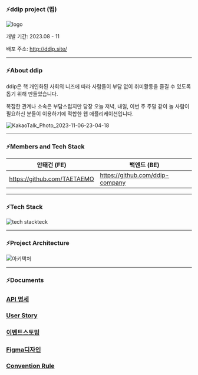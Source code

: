 ### ⚡️ddip project (띱)
![logo](https://github.com/ddip-company/ddip/assets/104331117/4952abc3-78a2-4d0d-b44d-94cf3492c389)




개발 기간: 2023.08 - 11
 
배포 주소: http://ddip.site/

---

### ⚡️About ddip
ddip은 핵 개인화된 사회의 니즈에 따라 사람들이 부담 없이 취미활동을 즐길 수 있도록 돕기 위해 만들었습니다.

복잡한 관계나 소속은 부담스럽지만 당장 오늘 저녁, 내일, 이번 주 주말 같이 놀 사람이 필요하신 분들이 이용하기에 적합한 웹 애플리케이션입니다.

![KakaoTalk_Photo_2023-11-06-23-04-18](https://github.com/TAETAEMO/javaScript_Practice/assets/104331117/b924acee-a099-4ce6-90f1-bdd1b54b0e65)

---

### ⚡️Members and Tech Stack
|안태건 (FE)|백엔드 (BE)|
|-------------|-------------|
|https://github.com/TAETAEMO|https://github.com/ddip-company|

---

### ⚡️Tech Stack
![tech stackteck](https://github.com/ddip-company/ddip/assets/104331117/a4290930-f78e-4cbd-93e8-9e89d22904e6)

---

### ⚡️Project Architecture
![아키택처](https://github.com/ddip-company/ddip/assets/104331117/a8145c43-411b-4bb2-aa34-a5092f693fdf)

---

### ⚡️Documents
### [API 명세](https://github.com/ddip-company/ddip/wiki/API-%EB%AA%85%EC%84%B8)
### [User Story](https://github.com/ddip-company/ddip/wiki/User-Story)
### [이벤트스토밍](https://github.com/ddip-company/ddip/wiki/%EC%9D%B4%EB%B2%A4%ED%8A%B8%EC%8A%A4%ED%86%A0%EB%B0%8D)
### [Figma디자인](https://github.com/ddip-company/ddip/wiki/%08Figma-%E2%80%90-%ED%94%84%EB%A1%9C%EC%A0%9D%ED%8A%B8-%EC%B4%88%EA%B8%B0-%EC%8B%9C%EC%95%88)
### [Convention Rule](https://github.com/ddip-company/ddip/wiki/%08Git-Convention-Type)
